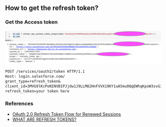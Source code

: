 ## How to get the refresh token?

### Get the Access token

![at](docs/img/at2.png)

```
POST /services/oauth2/token HTTP/1.1
Host: login.salesforce.com/ 
grant_type=refresh_token&
client_id=3MVG9lKcPoNINVBIPJjdw1J9LLM82HnFVVX19KY1uA5mu0QqEWhqKpoW3svG3XHrXDiCQjK1mdgAvhCscA9GE&client_secret=1955279925675241571&
refresh_token=your token here 

```

### References
- [OAuth 2.0 Refresh Token Flow for Renewed Sessions](https://help.salesforce.com/articleView?id=remoteaccess_oauth_refresh_token_flow.htm&type=5)
- [WHAT ARE REFRESH TOKENS?](https://auth0.com/learn/refresh-tokens/)
